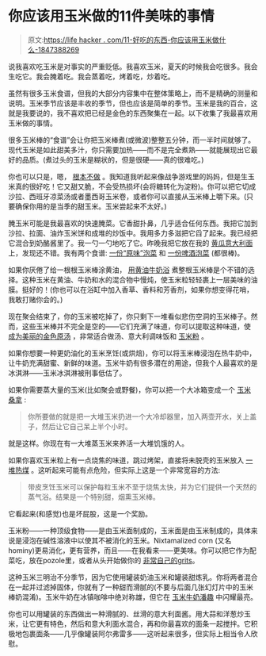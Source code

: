# 你应该用玉米做的11件美味的事情

> 原文:[https://life hacker . com/11-好吃的东西-你应该用玉米做什么-1847388269](https://lifehacker.com/11-tasty-things-you-should-be-doing-with-corn-1847388269)

说我喜欢吃玉米是对事实的严重贬低。我喜欢玉米，夏天的时候我会吃很多。我会生吃它。我会腌着吃。我会蒸着吃，烤着吃，炒着吃。

虽然有很多玉米食谱，但我的大部分内容集中在整体策略上，而不是精确的测量和说明。玉米季节应该是丰收的季节，但也应该是简单的季节。玉米是我的百合，这就是我要说的，我不喜欢把已经是金色的东西聚集在一起。以下收集了我最喜欢用玉米做的事情。

很多玉米棒的“食谱”会让你把玉米棒煮(或微波)整整五分钟，而一半时间就够了。现代玉米是如此甜美多汁，你只需要加热——而不是完全煮熟——就能展现出它最好的品质。(煮过头的玉米是糊状的，但是很硬——真的很难吃。)

你也可以只是，嗯， [根本不做](https://lifehacker.com/you-know-you-dont-have-to-cook-corn-right-1797841831) 。我知道我听起来像战争游戏里的妈妈，但是生玉米真的很好吃！它又甜又脆，不会受热损坏(会将糖转化为淀粉)。你可以把它切成沙拉、西班牙凉菜汤或者墨西哥玉米卷，或者你可以直接从玉米棒上嚼下来。(只要确保你用的是当季的甜玉米。玉米尝起来不太好。)

腌玉米可能是我最喜欢的快速腌菜。它香甜扑鼻，几乎适合任何东西。我把它加到沙拉、拉面、油炸玉米饼和成堆的炒饭中。我用多力多滋把它舀了起来。我已经把它混合到奶酪酱里了。我一勺一勺地吃了它。昨晚我把它放在我的 [黄瓜意大利面](https://lifehacker.com/you-can-make-a-shockingly-delicious-pasta-sauce-with-cu-1847369903) 上，发现还不错。我有两个食谱: [一份“原味”泡菜](https://lifehacker.com/you-should-put-pickled-corn-on-everything-1827544519) 和 [一份啤酒泡菜](https://lifehacker.com/use-beer-to-pickle-your-vegetables-1828505732) (都很棒)。

如果你厌倦了给一根根玉米棒涂黄油， [用黄油牛奶浴](https://lifehacker.com/poach-your-corn-in-a-buttery-milk-bath-1844685912) 煮整根玉米棒是个不错的选择。这种玉米在黄油、牛奶和水的混合物中慢炖，使玉米粒轻轻裹上一层美味的油膜。挺好的！(你也可以在浴缸中加入香草、香料和芳香剂，如果你想变得花哨，我敢打赌你会的。)

现在聚会结束了，你的玉米被吃掉了，你只剩下一堆看似悲伤空洞的玉米棒子。然而，这些玉米棒并不完全是空的——它们充满了味道，你可以提取这种味道，使 [成为美丽的金色原汤](https://lifehacker.com/make-a-golden-stock-out-of-corn-cobs-1827181520) ，非常适合做汤、意大利调味饭和 [玉米粉](https://lifehacker.com/cook-your-grits-in-a-golden-corn-stock-1844674258) 。

如果你想要一种更奶油化的玉米烹饪(或烘焙)，你可以将玉米棒浸泡在热牛奶中，让牛奶充满甜蜜、新鲜的味道。玉米牛奶有很多潜在的用途，但我个人最喜欢的是冰淇淋——玉米冰淇淋被刑事低估了。

如果你需要蒸大量的玉米(比如聚会或野餐)，你可以把一个大冰箱变成一个 [玉米桑拿](https://lifehacker.com/steam-corn-using-either-of-these-two-easy-very-differe-1826779004) :

> 你所要做的就是把一大堆玉米扔进一个大冷却器里，加入两壶开水，关上盖子，然后让它自己呆上半个小时。

就是这样。你现在有一大堆蒸玉米来养活一大堆饥饿的人。

如果你喜欢玉米粒上有一点烧焦的味道，跳过烤架，直接将未脱壳的玉米放入 [一堆热煤](https://lifehacker.com/grill-directly-on-hot-coals-you-cowards-1847330169) 。这听起来可能有点危险，但实际上这是一个非常宽容的方法:

> 带皮烹饪玉米可以保护每粒玉米不至于烧焦太快，并为它们提供一个天然的蒸气浴。结果是一个特别甜，烟熏玉米棒。

它看起来(和感觉)也是坏屁股，这是一个奖励。

玉米粉——一种顶级食物——是由玉米面制成的，玉米面是由玉米制成的，具体来说是浸泡在碱性溶液中以使其不被消化的玉米。Nixtamalized corn (又名hominy)更易消化，更有营养，而且——在我看来——更美味。你可以把它作为配菜吃，放在pozole里，或者从头开始做你的 [非常自己的grits](https://lifehacker.com/how-to-make-grits-from-fresh-hominy-1845408529)。

这种玉米三明治不分季节，因为它使用罐装奶油玉米和罐装甜炼乳。你将两者混合在一起并过滤掉固体，你就有了一种甜而滑腻的(不要与后面几张幻灯片中的玉米棒奶混淆)。玉米牛奶在冰镇咖啡中绝对称雄，但它在 [玉米牛奶潘趣](https://lifehacker.com/were-drinking-corn-milk-punch-now-1844804596) 中闪耀最亮。

你也可以用罐装的东西做出一种滑腻的、丝滑的意大利面酱。用大蒜和洋葱炒玉米，让它更有特色，然后和意大利面水混合，再和你最喜欢的面条一起搅拌。它积极地包裹面条——几乎像罐装阿尔弗雷多——这听起来很多，但实际上相当令人欣慰。